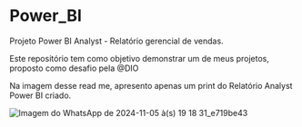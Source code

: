 # Power_BI
Projeto Power BI Analyst - Relatório gerencial de vendas.

Este repositório tem como objetivo demonstrar um de meus projetos, proposto como desafio pela @DIO

Na imagem desse read me, apresento apenas um print do Relatório Analyst Power BI criado.

![Imagem do WhatsApp de 2024-11-05 à(s) 19 18 31_e719be43](https://github.com/user-attachments/assets/5d1673ec-54bb-4cb8-a506-391c87818487)



